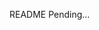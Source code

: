 README Pending...

<!-- # create-react-app with a Node server on Heroku

A minimal example of using a Node backend (server for API, proxy, & routing) with a [React frontend](https://github.com/facebookincubator/create-react-app).

To deploy a frontend-only React app, use the static-site optimized  
▶️ [create-react-app-buildpack](https://github.com/mars/create-react-app-buildpack)

⤵️ [Switching from create-react-app-buildpack](#switching-from-create-react-app-buildpack)?


## Design Points

A combo of two npm projects, the backend server and the frontend UI. So there are two `package.json` configs and thereforce [two places to run `npm` commands](#user-content-local-development):

  1. [**Node server**](server/): [`./package.json`](package.json)
      * [deployed automatically](https://devcenter.heroku.com/categories/deployment) via heroku/nodejs buildpack
  2. [**React UI**](react-ui/): [`react-ui/package.json`](react-ui/package.json)
      * generated by [create-react-app](https://github.com/facebookincubator/create-react-app)
      * deployed via build hooks in the Node server's [`./package.json`](package.json)
        * module cache configured by `cacheDirectories`
        * bundling via `heroku-postbuild` hook

Includes a minimal [Node Cluster](https://nodejs.org/docs/latest-v8.x/api/cluster.html) [implementation](server/index.js) to parallelize the single-threaded Node process across the available CPU cores.

## Demo

[Demo deployment](https://cra-node.herokuapp.com/): example API call from the React UI is [fetched with a relative URL](react-ui/src/App.js#L16) that is served by an Express handler in the Node server.


## Deploy to Heroku

```bash
git clone https://github.com/mars/heroku-cra-node.git
cd heroku-cra-node/
heroku create
git push heroku master
```

This deployment will automatically:

  * detect [Node buildpack](https://elements.heroku.com/buildpacks/heroku/heroku-buildpack-nodejs)
  * build the app with
    * `npm install` for the Node server
    * `heroku-postbuild` for create-react-app
  * launch the web process with `npm start`
    * serves `../react-ui/build/` as static files
    * customize by adding API, proxy, or route handlers/redirectors

⚠️ Using npm 5’s new `package-lock.json`? We resolved a compatibility issue. See [PR](https://github.com/mars/heroku-cra-node/pull/10) for more details.

👓 More about [deploying to Heroku](https://devcenter.heroku.com/categories/deployment).


## Switching from create-react-app-buildpack

If an app was previously deployed with [create-react-app-buildpack](https://github.com/mars/create-react-app-buildpack), then a few steps are required to migrate the app to this architecture:

1. Remove **create-react-app-buildpack** from the app; [heroku/nodejs buildpack](https://devcenter.heroku.com/articles/nodejs-support#activation) will be automatically activated

    ```bash
    heroku buildpacks:clear
    ```
1. Move the root React app files (including dotfiles) into a `react-ui/` subdirectory

    ```bash
    mkdir react-ui
    git mv -k [!react-ui]* react-ui/
    mv node_modules react-ui/

    # If you see "fatal: Not a git repository", then fix that error
    mv react-ui/.git ./
    ```
    ⚠️ *Some folks have reported problems with these commands. Sorry if they do not work for you, know that the point is to move **everything** in the repo into the `react-ui/` subdirectory. Except for `.git/` which should remain at the root level.* 
1. Create a root [`package.json`](package.json), [`server/`](server/), & [`.gitignore`](.gitignore) modeled after the code in this repo
1. Commit and deploy ♻️

    ```bash
    git add -A
    git commit -m 'Migrate from create-react-app-buildpack to Node server'
    git push heroku master
    ```


## Local Development

Because this app is made of two npm projects, there are two places to run `npm` commands:

1. **Node API server** at the root `./`
1. **React UI** in `react-ui/` directory.

### Run the API server

In a terminal:

```bash
# Initial setup
npm install

# Start the server
npm start
```

#### Install new npm packages for Node

```bash
npm install package-name --save
```


### Run the React UI

The React app is configured to proxy backend requests to the local Node server. (See [`"proxy"` config](react-ui/package.json))

In a separate terminal from the API server, start the UI:

```bash
# Always change directory, first
cd react-ui/

# Initial setup
npm install

# Start the server
npm start
```

#### Install new npm packages for React UI

```bash
# Always change directory, first
cd react-ui/

npm install package-name --save
``` -->
